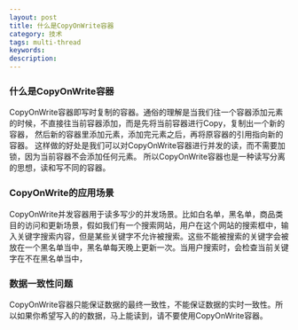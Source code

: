```yaml
---
layout: post
title: 什么是CopyOnWrite容器
category: 技术
tags: multi-thread
keywords: 
description: 
---
```



### 什么是CopyOnWrite容器
CopyOnWrite容器即写时复制的容器。通俗的理解是当我们往一个容器添加元素的时候，不直接往当前容器添加，而是先将当前容器进行Copy，复制出一个新的容器，
然后新的容器里添加元素，添加完元素之后，再将原容器的引用指向新的容器。
这样做的好处是我们可以对CopyOnWrite容器进行并发的读，而不需要加锁，因为当前容器不会添加任何元素。
所以CopyOnWrite容器也是一种读写分离的思想，读和写不同的容器。



### CopyOnWrite的应用场景

CopyOnWrite并发容器用于读多写少的并发场景。比如白名单，黑名单，商品类目的访问和更新场景，假如我们有一个搜索网站，用户在这个网站的搜索框中，输入关键字搜索内容，但是某些关键字不允许被搜索。这些不能被搜索的关键字会被放在一个黑名单当中，黑名单每天晚上更新一次。当用户搜索时，会检查当前关键字在不在黑名单当中，



### 数据一致性问题
CopyOnWrite容器只能保证数据的最终一致性，不能保证数据的实时一致性。所以如果你希望写入的的数据，马上能读到，请不要使用CopyOnWrite容器。




